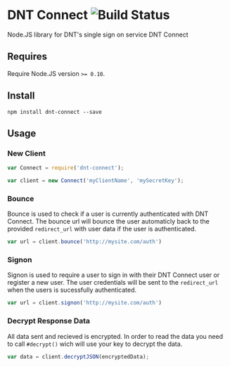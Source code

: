 DNT Connect ![Build Status](https://drone.io/github.com/Turistforeningen/node-dnt-connect/status.png)
===========

Node.JS library for DNT's single sign on service DNT Connect

## Requires

Require Node.JS version `>= 0.10`.

## Install

```
npm install dnt-connect --save
```

## Usage

### New Client

```javascript
var Connect = require('dnt-connect');

var client = new Connect('myClientName', 'mySecretKey');
```

### Bounce

Bounce is used to check if a user is currently authenticated with DNT Connect.
The bounce url will bounce the user automaticly back to the provided
`redirect_url` with user data if the user is authenticated.

```javascript
var url = client.bounce('http://mysite.com/auth')
```

### Signon

Signon is used to require a user to sign in with their DNT Connect user or
register a new user. The user credentials will be sent to the `redirect_url`
when the users is sucessfully authenticated.

```javascript
var url = client.signon('http://mysite.com/auth')
```

### Decrypt Response Data

All data sent and recieved is encrypted. In order to read the data you need to
call `#decrypt()` wich will use your key to decrypt the data.

```javascript
var data = client.decryptJSON(encryptedData);
```

